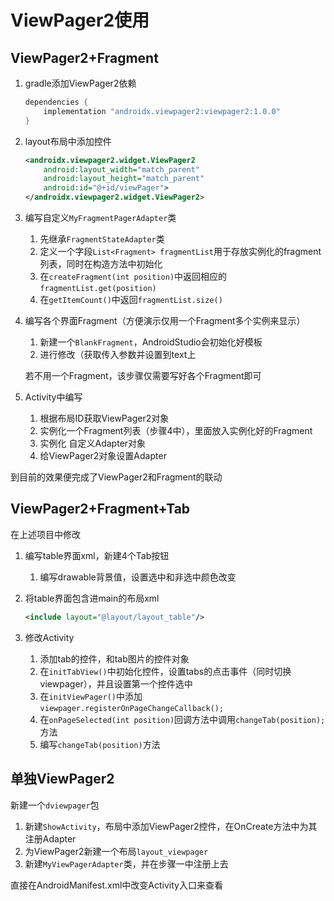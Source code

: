 # ViewPager2使用

## ViewPager2+Fragment

1.   gradle添加ViewPager2依赖

     ```groovy
     dependencies {
         implementation "androidx.viewpager2:viewpager2:1.0.0"
     }
     ```

2.   layout布局中添加控件

     ```xml
     <androidx.viewpager2.widget.ViewPager2
         android:layout_width="match_parent"
         android:layout_height="match_parent"
         android:id="@+id/viewPager">
     </androidx.viewpager2.widget.ViewPager2>
     ```

3.   编写自定义`MyFragmentPagerAdapter`类

     1.   先继承`FragmentStateAdapter`类
     2.   定义一个字段`List<Fragment> fragmentList`用于存放实例化的fragment列表，同时在构造方法中初始化
     3.   在`createFragment(int position)`中返回相应的`fragmentList.get(position)`
     4.   在`getItemCount()`中返回`fragmentList.size()`

4.   编写各个界面Fragment（方便演示仅用一个Fragment多个实例来显示）

     1.   新建一个`BlankFragment`，AndroidStudio会初始化好模板
     2.   进行修改（获取传入参数并设置到text上

     若不用一个Fragment，该步骤仅需要写好各个Fragment即可

5.   Activity中编写

     1.   根据布局ID获取ViewPager2对象
     2.   实例化一个Fragment列表（步骤4中），里面放入实例化好的Fragment
     3.   实例化 自定义Adapter对象
     4.   给ViewPager2对象设置Adapter

到目前的效果便完成了ViewPager2和Fragment的联动



## ViewPager2+Fragment+Tab

在上述项目中修改

1.   编写table界面xml，新建4个Tab按钮

     1.   编写drawable背景值，设置选中和非选中颜色改变

2.   将table界面包含进main的布局xml

     ```xml
     <include layout="@layout/layout_table"/>
     ```

3.   修改Activity
     1.   添加tab的控件，和tab图片的控件对象
     2.   在`initTabView()`中初始化控件，设置tabs的点击事件（同时切换viewpager），并且设置第一个控件选中
     3.   在`initViewPager()`中添加`viewpager.registerOnPageChangeCallback();`
     4.   在`onPageSelected(int position)`回调方法中调用`changeTab(position);`方法
     5.   编写`changeTab(position)`方法

## 单独ViewPager2

新建一个`dviewpager`包

1.   新建`ShowActivity`，布局中添加ViewPager2控件，在OnCreate方法中为其注册Adapter
2.   为ViewPager2新建一个布局`layout_viewpager`
3.   新建`MyViewPagerAdapter`类，并在步骤一中注册上去

直接在AndroidManifest.xml中改变Activity入口来查看